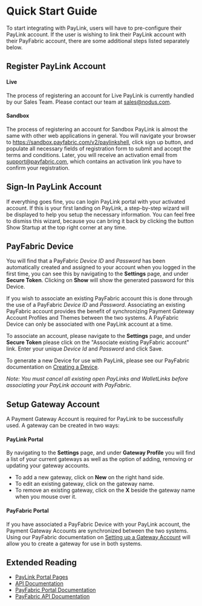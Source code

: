 Quick Start Guide
=================

To start integrating with PayLink, users will have to pre-configure their PayLink account.  If the user is wishing to link their PayLink account with their PayFabric account, there are some additional steps listed separately below.


Register PayLink Account
------------------------

#### Live
The process of registering an account for Live PayLink is currently handled by our Sales Team.  Please contact our team at <sales@nodus.com>.

#### Sandbox
The process of registering an account for Sandbox PayLink is almost the same with other web applications in general. You will navigate your browser to https://sandbox.payfabric.com/v2/paylinkshell, click sign up button, and populate all necessary fields of registration form to submit and accept the terms and conditions. Later, you will receive an activation email from support@payfabric.com, which contains an activation link you have to confirm your registration.


Sign-In PayLink Account
-----------------------

If everything goes fine, you can login PayLink portal with your activated account. If this is your first landing on PayLink, a step-by-step wizard will be displayed to help you setup the necessary information. You can feel free to dismiss this wizard, because you can bring it back by clicking the button Show Startup at the top right corner at any time.


PayFabric Device
----------------

You will find that a PayFabric *Device ID* and *Password* has been automatically created and assigned to your account when you logged in the first time, you can see this by navigating to the **Settings** page, and under **Secure Token**.  Clicking on **Show** will show the generated password for this Device.

If you wish to associate an existing PayFabric account this is done through the use of a PayFabric *Device ID* and *Password*.  Associating an existing PayFabric account provides the benefit of synchronizing Payment Gateway Account Profiles and Themes between the two systems.  A PayFabric Device can only be associated with one PayLink account at a time.

To associate an account, please navigate to the **Settings** page, and under **Secure Token** please click on the "Associate existing PayFabric account" link.  Enter your unique *Device Id* and *Password* and click Save.

To generate a new Device for use with PayLink, please see our PayFabric documentation on [Creating a Device](https://github.com/PayFabric/Portal/wiki#define-devices).

*Note: You must cancel all existing open PayLinks and WalletLinks before associating your PayLink account with PayFabric.*


Setup Gateway Account
---------------------

A Payment Gateway Account is required for PayLink to be successfully used.  A gateway can be created in two ways:

#### PayLink Portal
By navigating to the **Settings** page, and under **Gateway Profile** you will find a list of your current gateways as well as the option of adding, removing or updating your gateway accounts.

- To add a new gateway, click on **New** on the right hand side.  
- To edit an existing gateway, click on the gateway name.  
- To remove an existing gateway, click on the **X** beside the gateway name when you mouse over it.

#### PayFabric Portal 
If you have associated a PayFabric Device with your PayLink account, the Payment Gateway Accounts are synchronized between the two systems.  Using our PayFabric documentation on [Setting up a Gateway Account](https://github.com/PayFabric/Portal/wiki#setup-gateway-account) will allow you to create a gateway for use in both systems.

Extended Reading
----------------

* [PayLink Portal Pages](https://github.com/PayLink/Portal/Home)
* [API Documentation](https://github.com/PayLink/APIs)
* [PayFabric Portal Documentation](https://github.com/PayFabric/Portal)
* [PayFabric API Documentation](https://github.com/PayFabric/APIs)
